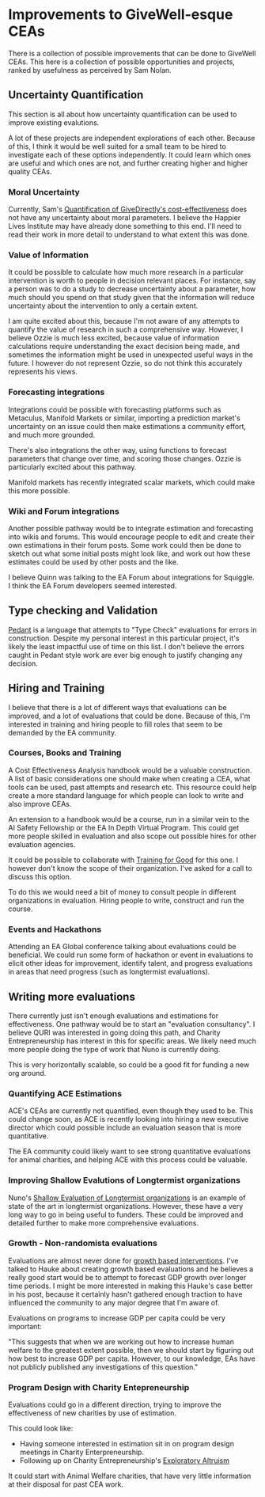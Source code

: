 # Improvements to GiveWell-esque CEAs

There is a collection of possible improvements that can be done to GiveWell
CEAs. This here is a collection of possible opportunities and projects, ranked
by usefulness as perceived by Sam Nolan.

## Uncertainty Quantification
This section is all about how uncertainty quantification can be used to improve
existing evalutions.

A lot of these projects are independent explorations of each other. Because of this,
I think it would be well suited for a small team to be hired to investigate each
of these options independently. It could learn which ones are useful and which ones
are not, and further creating higher and higher quality CEAs.

### Moral Uncertainty
Currently, Sam's [Quantification of GiveDirectly's cost-effectiveness](https://observablehq.com/@hazelfire/givewells-givedirectly-cost-effectiveness-analysis)
does not have any uncertainty about moral parameters. I believe the Happier Lives
Institute may have already done something to this end. I'll need to read their
work in more detail to understand to what extent this was done.

### Value of Information
It could be possible to calculate how much more research in a particular intervention
is worth to people in decision relevant places. For instance, say a person was
to do a study to decrease uncertainty about a parameter, how much
should you spend on that study given that the information will reduce uncertainty
about the intervention to only a certain extent.

I am quite excited about this, because I'm not aware of any attempts
to quantify the value of research in such a comprehensive way. However, I believe
Ozzie is much less excited, because value of information calculations require
understanding the exact decision being made, and sometimes the information
might be used in unexpected useful ways in the future. I however do not represent
Ozzie, so do not think this accurately represents his views.

### Forecasting integrations
Integrations could be possible with forecasting platforms such as Metaculus,
Manifold Markets or similar, importing a prediction market's uncertainty on an
issue could then make estimations a community effort, and much more grounded.

There's also integrations the other way, using functions to forecast parameters
that change over time, and scoring those changes. Ozzie is particularly excited
about this pathway.

Manifold markets has recently integrated scalar markets, which could make this
more possible.

### Wiki and Forum integrations
Another possible pathway would be to integrate estimation and forecasting into
wikis and forums. This would encourage people to edit and create their own estimations
in their forum posts. Some work could then be done to sketch out what some
initial posts might look like, and work out how these estimates could be used
by other posts and the like.

I believe Quinn was talking to the EA Forum about integrations for Squiggle. I
think the EA Forum developers seemed interested.

## Type checking and Validation
[Pedant](https://forum.effectivealtruism.org/posts/xue4yQ5rn6iDsHdmM/pedant-a-type-checker-for-cost-effectiveness-analysis) 
is a language that attempts to "Type Check" evaluations for errors in construction.
Despite my personal interest in this particular project, it's likely the least
impactful use of time on this list. I don't believe the errors caught in Pedant
style work are ever big enough to justify changing any decision.

## Hiring and Training
I believe that there is a lot of different ways that evaluations can be improved,
and a lot of evaluations that could be done. Because of this, I'm interested in
training and hiring people to fill roles that seem to be demanded by the EA
community.

### Courses, Books and Training
A Cost Effectiveness Analysis handbook would be a valuable construction. A list
of basic considerations one should make when creating a CEA, what tools can be
used, past attempts and research etc. This resource could help create a more 
standard language for which people can look to write and also improve CEAs.

An extension to a handbook would be a course, run in a similar vein to the AI
Safety Fellowship or the EA In Depth Virtual Program. This could get more people
skilled in evaluation and also scope out possible hires for other evaluation
agencies.

It could be possible to collaborate with [Training for Good](https://www.trainingforgood.com/)
for this one. I however don't know the scope of their organization. I've asked
for a call to discuss this option.

To do this we would need a bit of money to consult people in different organizations
in evaluation. Hiring people to write, construct and run the course.

### Events and Hackathons
Attending an EA Global conference talking about evaluations could be beneficial.
We could run some form of hackathon or event in evaluations to elicit other
ideas for improvement, identify talent, and progress evaluations in areas that
need progress (such as longtermist evaluations).

## Writing more evaluations
There currently just isn't enough evaluations and estimations for effectiveness.
One pathway would be to start an "evaluation consultancy". I believe QURI was
interested in going doing this path, and Charity Entrepreneurship has interest
in this for specific areas. We likely need much more people doing the type of work
that Nuno is currently doing.

This is very horizontally scalable, so could be a good fit for funding a new
org around.

### Quantifying ACE Estimations
ACE's CEAs are currently not quantified, even though they used to be. 
This could change soon, as ACE is recently looking into hiring a new executive
director which could possible include an evaluation season that is more quantitative.

The EA community could likely want to see strong quantitative evaluations for
animal charities, and helping ACE with this process could be valuable.

### Improving Shallow Evalutions of Longtermist organizations
Nuno's [Shallow Evaluation of Longtermist organizations](https://forum.effectivealtruism.org/posts/xmmqDdGqNZq5RELer/shallow-evaluations-of-longtermist-organizations) is an example
of state of the art in longtermist organizations. However, these have a very long
way to go in being useful to funders. These could be improved and detailed further
to make more comprehensive evaluations.

### Growth - Non-randomista evaluations
Evaluations are almost never done for [growth based interventions](https://forum.effectivealtruism.org/posts/bsE5t6qhGC65fEpzN/growth-and-the-case-against-randomista-development).
I've talked to Hauke about creating growth based evaluations and he believes a really
good start would be to attempt to forecast GDP growth over longer time periods.
I might be more interested in making this Hauke's case better in his post, because
it certainly hasn't gathered enough traction to have influenced the community to
any major degree that I'm aware of.

Evaluations on programs to increase GDP per capita could be very important:

"This suggests that when we are working out how to increase human welfare to the greatest extent possible, then we should start by figuring out how best to increase GDP per capita. However, to our knowledge, EAs have not publicly published any investigations of this question."

### Program Design with Charity Entepreneurship
Evaluations could go in a different direction, trying to improve the effectiveness
of new charities by use of estimation.

This could look like:
 - Having someone interested in estimation sit in on program design meetings in
   Charity Enterpreneurship.
 - Following up on Charity Entrepreneurship's [Exploratory Altruism](https://www.charityentrepreneurship.com/post/top-ea-meta-charity-ideas-for-the-2021-incubation-program)

It could start with Animal Welfare charities, that have very little information
at their disposal for past CEA work.

